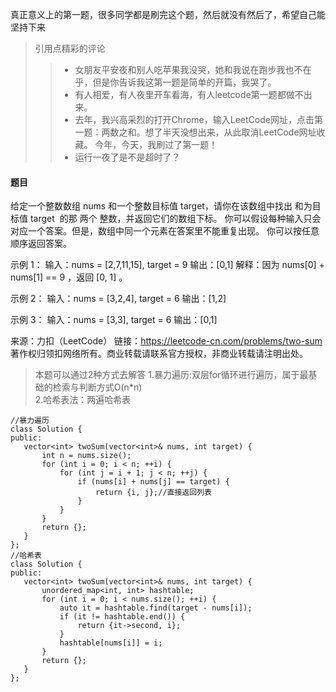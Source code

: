 真正意义上的第一题，很多同学都是刷完这个题，然后就没有然后了，希望自己能坚持下来  
>引用点精彩的评论
>>+ 女朋友平安夜和别人吃苹果我没哭，她和我说在跑步我也不在乎，但是你告诉我这第一题是简单的开篇，我哭了。
>>+ 有人相爱，有人夜里开车看海，有人leetcode第一题都做不出来。
>>+ 去年，我兴高采烈的打开Chrome，输入LeetCode网址，点击第一题：两数之和。想了半天没想出来，从此取消LeetCode网址收藏。 今年，今天，我刷过了第一题！
>>+ 运行一夜了是不是超时了？
#### 题目 ###
给定一个整数数组 nums 和一个整数目标值 target，请你在该数组中找出 和为目标值 target  的那 两个 整数，并返回它们的数组下标。
你可以假设每种输入只会对应一个答案。但是，数组中同一个元素在答案里不能重复出现。
你可以按任意顺序返回答案。

示例 1：
输入：nums = [2,7,11,15], target = 9
输出：[0,1]
解释：因为 nums[0] + nums[1] == 9 ，返回 [0, 1] 。

示例 2：
输入：nums = [3,2,4], target = 6
输出：[1,2]

示例 3：
输入：nums = [3,3], target = 6
输出：[0,1]

来源：力扣（LeetCode）
链接：https://leetcode-cn.com/problems/two-sum
著作权归领扣网络所有。商业转载请联系官方授权，非商业转载请注明出处。

>本题可以通过2种方式去解答
 1.暴力遍历:双层for循环进行遍历，属于最基础的检索与判断方式O(n*n)  
 2.哈希表法：两遍哈希表
 
 ```
 //暴力遍历
 class Solution {
public:
    vector<int> twoSum(vector<int>& nums, int target) {
        int n = nums.size();
        for (int i = 0; i < n; ++i) {
            for (int j = i + 1; j < n; ++j) {
                if (nums[i] + nums[j] == target) {
                    return {i, j};//直接返回列表
                }
            }
        }
        return {};
    }
};
//哈希表
class Solution {
public:
    vector<int> twoSum(vector<int>& nums, int target) {
        unordered_map<int, int> hashtable;
        for (int i = 0; i < nums.size(); ++i) {
            auto it = hashtable.find(target - nums[i]);
            if (it != hashtable.end()) {
                return {it->second, i};
            }
            hashtable[nums[i]] = i;
        }
        return {};
    }
};
